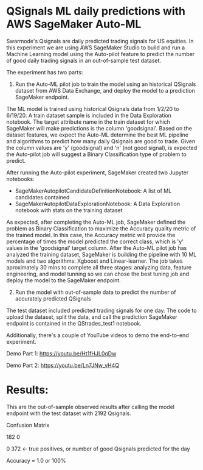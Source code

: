 # QSignals ML daily predictions with AWS SageMaker Auto-ML 
Swarmode's Qsignals are daily predicted trading signals for US equities.
In this experiment we are using AWS SageMaker Studio to build and run a Machine Learning model using the Auto-pilot feature to predict the number of good daily trading signals in an out-of-sample test dataset.

The experiment has two parts:

1. Run the Auto-ML pilot job to train the model using an historical QSignals dataset from AWS Data Exchange, and deploy the model to a prediction SageMaker endpoint.

The ML model is trained using historical Qsignals data from 1/2/20 to 6/19/20. A train dataset sample is included in the Data Exploration notebook.
The target attribute name in the train dataset for which SageMaker will make predictions is the column 'goodsignal'. Based on the dataset features, we expect the Auto-ML determine the best ML pipeline and algorithms to predict how many daily Qsignals are good to trade.
Given the column values are 'y' (goodsignal) and 'n' (not good signal), is expected the Auto-pilot job will suggest a Binary Classification type of problem to predict.

After running the Auto-pilot experiment, SageMaker created two Jupyter notebooks:
* SageMakerAutopilotCandidateDefinitionNotebook: A list of ML candidates contained
* SageMakerAutopilotDataExplorationNotebook: A Data Exploration notebook with stats on the training dataset

As expected, after completing the Auto-ML job, SageMaker defined the problem as Binary Classification to maximize the Accuracy quality metric of the trained model. In this case, the Accuracy metric will provide the percentage of times the model predicted the correct class, which is 'y' values in the 'goodsignal' target column.
After the Auto-ML pilot job has analyzed the training dataset, SageMaker is building the pipeline with 10 ML models and two algorithms: Xgboost and Linear-learner.
The job takes aproximately 30 mins to complete all three stages: analyzing data, feature engineering, and model tunning so we can chose the best tuning job and deploy the model to the SageMaker endpoint.

2. Run the model with out-of-sample data to predict the number of accurately predicted QSignals

The test dataset included predicted trading signals for one day.
The code to upload the dataset, split the data, and call the prediction SageMaker endpoint is contained in the QStrades_test1 notebook.

Additionally, there's a couple of YouTube videos to demo the end-to-end experiment.

Demo Part 1: https://youtu.be/Ht1fHJL0qDw

Demo Part 2: https://youtu.be/Ln7JNw_vH4Q

# Results:
This are the out-of-sample observed results after calling the model endpoint with the test dataset with 2192 Qsignals.

Confusion Matrix

182   0

0   372 <- true positives, or number of good Qsignals predicted for the day

Accuracy = 1.0 or 100%

